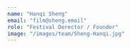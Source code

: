 ```yaml
---
name: "Hanqi Sheng"
email: "film@sheng.email"
role: "Festival Derector / Founder"
image: "/images/team/Sheng-Hanqi.jpg"
---
```

